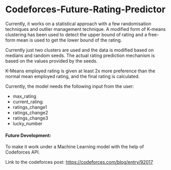 # Codeforces-Future-Rating-Predictor

Currently, it works on a statistical approach with a few randomisation techniques and outlier management technique. A modified form of K-means clustering has been used to detect the upper bound of rating and a free-form mean is used to get the lower bound of the rating. 

Currently just two clusters are used and the data is modified based on medians and random seeds. The actual rating prediction mechanism is based on the values provided by the seeds. 

K-Means employed rating is given at least 2x more preference than the normal mean employed rating, and the final rating is calculated.

Currently, the model needs the following input from the user:<br>
- max_rating <br>
- current_rating <br>
- ratings_change1 <br>
- ratings_change2 <br>
- ratings_change3 <br>
- lucky_number <br>


#### Future Development: 

To make it work under a Machine Learning model with the help of Codeforces API. 

Link to the codeforces post: https://codeforces.com/blog/entry/92017
